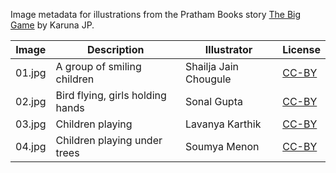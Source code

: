Image metadata for illustrations from the Pratham Books story [The Big Game](https://storyweaver.org.in/stories/5036-the-big-game) by Karuna JP.

Image | Description | Illustrator | License
----- | ----------- | ----------- | -------
01.jpg | A group of smiling children | Shailja Jain Chougule | [CC-BY](https://creativecommons.org/licenses/by/4.0/)
02.jpg | Bird flying, girls holding hands | Sonal Gupta | [CC-BY](https://creativecommons.org/licenses/by/4.0/)
03.jpg | Children playing | Lavanya Karthik | [CC-BY](https://creativecommons.org/licenses/by/4.0/)
04.jpg | Children playing under trees | Soumya Menon | [CC-BY](https://creativecommons.org/licenses/by/4.0/)
